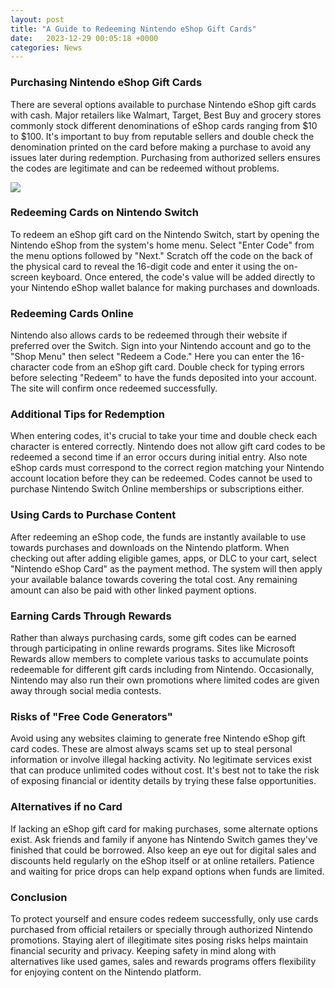 ```yaml
---
layout: post
title: "A Guide to Redeeming Nintendo eShop Gift Cards"
date:   2023-12-29 00:05:18 +0000
categories: News
---
```

### Purchasing Nintendo eShop Gift Cards
There are several options available to purchase Nintendo eShop gift cards with cash. Major retailers like Walmart, Target, Best Buy and grocery stores commonly stock different denominations of eShop cards ranging from $10 to $100. It's important to buy from reputable sellers and double check the denomination printed on the card before making a purchase to avoid any issues later during redemption. Purchasing from authorized sellers ensures the codes are legitimate and can be redeemed without problems.


![](https://blog.wallet-codes.com/wp-content/uploads/2020/10/Banner-7.jpeg)
### Redeeming Cards on Nintendo Switch   
To redeem an eShop gift card on the Nintendo Switch, start by opening the Nintendo eShop from the system's home menu. Select "Enter Code" from the menu options followed by "Next." Scratch off the code on the back of the physical card to reveal the 16-digit code and enter it using the on-screen keyboard. Once entered, the code's value will be added directly to your Nintendo eShop wallet balance for making purchases and downloads.

### Redeeming Cards Online
Nintendo also allows cards to be redeemed through their website if preferred over the Switch. Sign into your Nintendo account and go to the "Shop Menu" then select "Redeem a Code." Here you can enter the 16-character code from an eShop gift card. Double check for typing errors before selecting "Redeem" to have the funds deposited into your account. The site will confirm once redeemed successfully.

### Additional Tips for Redemption  
When entering codes, it's crucial to take your time and double check each character is entered correctly. Nintendo does not allow gift card codes to be redeemed a second time if an error occurs during initial entry. Also note eShop cards must correspond to the correct region matching your Nintendo account location before they can be redeemed. Codes cannot be used to purchase Nintendo Switch Online memberships or subscriptions either.

### Using Cards to Purchase Content   
After redeeming an eShop code, the funds are instantly available to use towards purchases and downloads on the Nintendo platform. When checking out after adding eligible games, apps, or DLC to your cart, select "Nintendo eShop Card" as the payment method. The system will then apply your available balance towards covering the total cost. Any remaining amount can also be paid with other linked payment options.

### Earning Cards Through Rewards   
Rather than always purchasing cards, some gift codes can be earned through participating in online rewards programs. Sites like Microsoft Rewards allow members to complete various tasks to accumulate points redeemable for different gift cards including from Nintendo. Occasionally, Nintendo may also run their own promotions where limited codes are given away through social media contests.

### Risks of "Free Code Generators"
Avoid using any websites claiming to generate free Nintendo eShop gift card codes. These are almost always scams set up to steal personal information or involve illegal hacking activity. No legitimate services exist that can produce unlimited codes without cost. It's best not to take the risk of exposing financial or identity details by trying these false opportunities. 

### Alternatives if no Card
If lacking an eShop gift card for making purchases, some alternate options exist. Ask friends and family if anyone has Nintendo Switch games they've finished that could be borrowed. Also keep an eye out for digital sales and discounts held regularly on the eShop itself or at online retailers. Patience and waiting for price drops can help expand options when funds are limited.

### Conclusion
To protect yourself and ensure codes redeem successfully, only use cards purchased from official retailers or specially through authorized Nintendo promotions. Staying alert of illegitimate sites posing risks helps maintain financial security and privacy. Keeping safety in mind along with alternatives like used games, sales and rewards programs offers flexibility for enjoying content on the Nintendo platform.